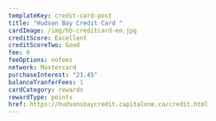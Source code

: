 ```yaml
---
templateKey: credit-card-post
title: "Hudson Bay Credit Card "
cardImage: /img/hb-creditcard-en.jpg
creditScore: Excellent
creditScoreTwo: Good
fee: 0
feeOptions: nofees
network: Mastercard
purchaseInterest: "21.45"
balanceTranferFees: 1
cardCategory: rewards
rewardType: points
href: https://hudsonsbaycredit.capitalone.ca/credit.html
---
```

